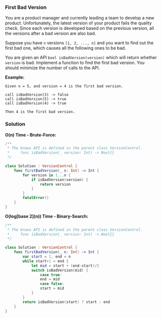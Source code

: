
### First Bad Version

You are a product manager and currently leading a team to develop a new product. Unfortunately, the latest version of your product fails the quality check. Since each version is developed based on the previous version, all the versions after a bad version are also bad.

Suppose you have `n` versions `[1, 2, ..., n]` and you want to find out the first bad one, which causes all the following ones to be bad.

You are given an API `bool isBadVersion(version)` which will return whether `version` is bad. Implement a function to find the first bad version. You should minimize the number of calls to the API.

__Example:__
```
Given n = 5, and version = 4 is the first bad version.

call isBadVersion(3) -> false
call isBadVersion(5) -> true
call isBadVersion(4) -> true

Then 4 is the first bad version.
```

### Solution
__O(n) Time - Brute-Force:__
```Swift
/**
 * The knows API is defined in the parent class VersionControl.
 *     func isBadVersion(_ version: Int) -> Bool{}
 */

class Solution : VersionControl {
    func firstBadVersion(_ n: Int) -> Int {
        for version in 1...n {
            if isBadVersion(version) {
                return version
            }
        }
        fatalError()
    }
}
```
__O(log\[base 2\](n)) Time - Binary-Search:__
```Swift
/**
 * The knows API is defined in the parent class VersionControl.
 *     func isBadVersion(_ version: Int) -> Bool{}
 */

class Solution : VersionControl {
    func firstBadVersion(_ n: Int) -> Int {
        var start = 1, end = n
        while start+1 < end {
            let mid = start + (end-start)/2
            switch isBadVersion(mid) {
                case true:
                end = mid
                case false:
                start = mid
            }
        }
        return isBadVersion(start) ? start : end
    }
}
```